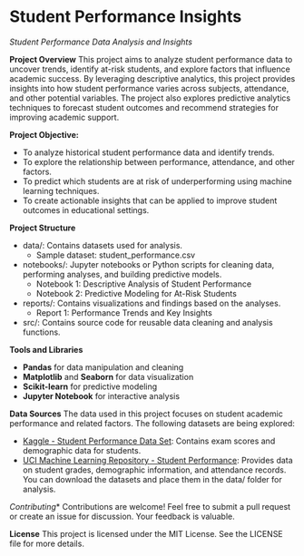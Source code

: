 # Student Performance Insights
*Student Performance Data Analysis and Insights*

**Project Overview**
This project aims to analyze student performance data to uncover trends, identify at-risk students, and explore factors that influence academic success. By leveraging descriptive analytics, this project provides insights into how student performance varies across subjects, attendance, and other potential variables. The project also explores predictive analytics techniques to forecast student outcomes and recommend strategies for improving academic support.

**Project Objective:**
- To analyze historical student performance data and identify trends.
- To explore the relationship between performance, attendance, and other factors.
- To predict which students are at risk of underperforming using machine learning techniques.
- To create actionable insights that can be applied to improve student outcomes in educational settings.

**Project Structure**
- data/: Contains datasets used for analysis.
  + Sample dataset: student_performance.csv
- notebooks/: Jupyter notebooks or Python scripts for cleaning data, performing analyses, and building predictive models.
  + Notebook 1: Descriptive Analysis of Student Performance
  + Notebook 2: Predictive Modeling for At-Risk Students
- reports/: Contains visualizations and findings based on the analyses.
  + Report 1: Performance Trends and Key Insights
- src/: Contains source code for reusable data cleaning and analysis functions.
 
**Tools and Libraries**
- **Pandas** for data manipulation and cleaning
- **Matplotlib** and **Seaborn** for data visualization
- **Scikit-learn** for predictive modeling
- **Jupyter Notebook** for interactive analysis
  
**Data Sources**
The data used in this project focuses on student academic performance and related factors. The following datasets are being explored:

- [Kaggle - Student Performance Data Set](https://www.kaggle.com/datasets/spscientist/students-performance-in-exams): Contains exam scores and demographic data for students.
- [UCI Machine Learning Repository - Student Performance](https://archive.ics.uci.edu/ml/datasets/Student+Performance): Provides data on student grades, demographic information, and attendance records.
You can download the datasets and place them in the data/ folder for analysis.

*Contributing**
Contributions are welcome! Feel free to submit a pull request or create an issue for discussion. Your feedback is valuable.

**License**
This project is licensed under the MIT License. See the LICENSE file for more details.


